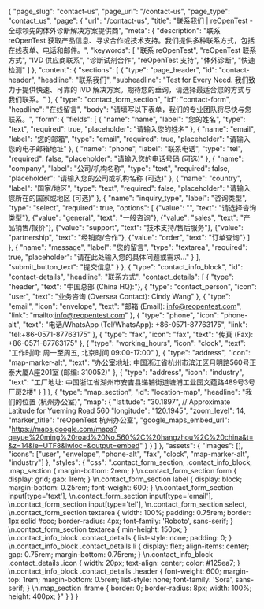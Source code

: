 {
    "page_slug": "contact-us",
    "page_url": "/contact-us",
  "page_type": "contact_us",
  "page": {
    "url": "/contact-us",
    "title": "联系我们 | reOpenTest - 全球领先的体外诊断解决方案提供商",
    "meta": {
      "description": "联系 reOpenTest 获取产品信息、寻求合作或技术支持。我们提供多种联系方式，包括在线表单、电话和邮件。",
      "keywords": [
        "联系 reOpenTest",
        "reOpenTest 联系方式",
        "IVD 供应商联系",
        "诊断试剂合作",
        "reOpenTest 支持",
        "体外诊断",
        "快速检测"
      ]
    },
    "content": {
      "sections": [
        {
          "type": "page_header",
          "id": "contact-header",
          "headline": "联系我们",
          "subheadline": "Test for Every Need. 我们致力于提供快速、可靠的 IVD 解决方案。期待您的垂询，请选择最适合您的方式与我们联系。"
        },
        {
          "type": "contact_form_section",
          "id": "contact-form",
          "headline": "在线留言",
          "body": "请填写以下表单，我们的专业团队将尽快与您联系。",
          "form": {
            "fields": [
              { "name": "name", "label": "您的姓名", "type": "text", "required": true, "placeholder": "请输入您的姓名" },
              { "name": "email", "label": "您的邮箱", "type": "email", "required": true, "placeholder": "请输入您的电子邮箱地址" },
              { "name": "phone", "label": "联系电话", "type": "tel", "required": false, "placeholder": "请输入您的电话号码 (可选)" },
              { "name": "company", "label": "公司/机构名称", "type": "text", "required": false, "placeholder": "请输入您的公司或机构名称 (可选)" },
              { "name": "country", "label": "国家/地区", "type": "text", "required": false, "placeholder": "请输入您所在的国家或地区 (可选)" },
              { "name": "inquiry_type", "label": "咨询类型", "type": "select", "required": true, "options": [
                  {"value": "", "text": "请选择咨询类型"},
                  {"value": "general", "text": "一般咨询"},
                  {"value": "sales", "text": "产品销售/报价"},
                  {"value": "support", "text": "技术支持/售后服务"},
                  {"value": "partnership", "text": "经销商/合作"},
                  {"value": "order", "text": "订单查询"}
                ]
              },
              { "name": "message", "label": "您的留言", "type": "textarea", "required": true, "placeholder": "请在此处输入您的具体问题或需求..." }
            ],
            "submit_button_text": "提交信息"
          }
        },
        {
          "type": "contact_info_block",
          "id": "contact-details",
          "headline": "联系方式",
          "contact_details": [
             { "type": "header", "text": "中国总部 (China HQ):"},
             { "type": "contact_person", "icon": "user", "text": "业务咨询 (Oversea Contact): Cindy Wang" },
             { "type": "email", "icon": "envelope", "text": "邮箱 (Email): info@reopentest.com", "link": "mailto:info@reopentest.com" },
             { "type": "phone", "icon": "phone-alt", "text": "电话/WhatsApp (Tel/WhatsApp): +86-0571-87763175", "link": "tel:+86-0571-87763175" },
             { "type": "fax", "icon": "fax", "text": "传真 (Fax): +86-0571-87763175" },
             { "type": "working_hours", "icon": "clock", "text": "工作时间: 周一至周五, 北京时间 09:00-17:00" },
             { "type": "address", "icon": "map-marker-alt", "text": "办公室地址: 中国浙江省杭州市滨江区月明路560号正泰大厦A座201室 (邮编: 310052)" },
             { "type": "address", "icon": "industry", "text": "工厂地址: 中国浙江省湖州市安吉县递铺街道塘浦工业园文蕴路489号3号厂房2楼" }
          ]
        },
        {
          "type": "map_section",
          "id": "location-map",
          "headline": "我们的位置 (杭州办公室)",
          "map": {
            "latitude": "30.1897", // Approximate Latitude for Yueming Road 560
            "longitude": "120.1945",
            "zoom_level": 14,
            "marker_title": "reOpenTest 杭州办公室",
            "google_maps_embed_url": "https://maps.google.com/maps?q=yue%20ming%20road%20No.560%2C%20hangzhou%2C%20china&t=&z=14&ie=UTF8&iwloc=&output=embed"
          }
        }
      ]
    },
    "assets": {
      "images": [],
      "icons": ["user", "envelope", "phone-alt", "fax", "clock", "map-marker-alt", "industry"]
    },
    "styles": {
      "css": ".contact_form_section, .contact_info_block, .map_section { margin-bottom: 2rem; } \n.contact_form_section form { display: grid; gap: 1rem; } \n.contact_form_section label { display: block; margin-bottom: 0.25rem; font-weight: 600; } \n.contact_form_section input[type='text'], \n.contact_form_section input[type='email'], \n.contact_form_section input[type='tel'], \n.contact_form_section select, \n.contact_form_section textarea { width: 100%; padding: 0.75rem; border: 1px solid #ccc; border-radius: 4px; font-family: 'Roboto', sans-serif; } \n.contact_form_section textarea { min-height: 150px; } \n.contact_info_block .contact_details { list-style: none; padding: 0; } \n.contact_info_block .contact_details li { display: flex; align-items: center; gap: 0.75rem; margin-bottom: 0.75rem; } \n.contact_info_block .contact_details .icon { width: 20px; text-align: center; color: #125ea7; } \n.contact_info_block .contact_details .header { font-weight: 600; margin-top: 1rem; margin-bottom: 0.5rem; list-style: none; font-family: 'Sora', sans-serif; } \n.map_section iframe { border: 0; border-radius: 8px; width: 100%; height: 400px; }"
    }
  }
}
